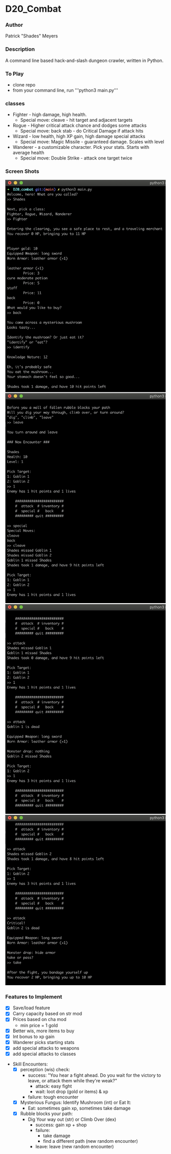 # D20_Combat
### Author
Patrick "Shades" Meyers


### Description
A command line based hack-and-slash dungeon crawler, written in Python.


### To Play
* clone repo
* from your command line, run '''python3 main.py'''


### classes
* Fighter - high damage, high health.
  * Special move: cleave - hit target and adjacent targets
* Rogue - Higher critical attack chance and dodges some attacks
  * Special move: back stab - do Critical Damage if attack hits
* Wizard - low health, high XP gain, high damage special attacks
  * Special move: Magic Missile - guaranteed damage. Scales with level
* Wanderer - a customizable character. Pick your stats. Starts with average health
  * Special move: Double Strike - attack one target twice

### Screen Shots
![sample early game play 01](https://github.com/Shades4355/D20_Combat/blob/main/Screen%20Shots/Screenshot_01.png)
![sample early game play 02](https://github.com/Shades4355/D20_Combat/blob/main/Screen%20Shots/Screenshot_02.png)
![sample early game play 03](https://github.com/Shades4355/D20_Combat/blob/main/Screen%20Shots/Screenshot_03.png)
![sample early game play 04](https://github.com/Shades4355/D20_Combat/blob/main/Screen%20Shots/Screenshot_04.png)


### Features to Implement
* [x] Save/load feature
* [x] Carry capacity based on str mod
* [x] Prices based on cha mod
    * min price = 1 gold
* [x] Better wis, more items to buy
* [x] Int bonus to xp gain
* [x] Wanderer picks starting stats
* [x] add special attacks to weapons
* [x] add special attacks to classes
* Skill Encounters:
    * [x] perception (wis) check:
        * success: "You hear a fight ahead. Do you wait for the victory to leave, or attack them while they're weak?"
            * attack: easy fight
            * wait: loot drop (gold or items) & xp
        * failure: tough encounter
    * [x] Mysterious Fungus: Identify Mushroom (int) or Eat It:
        * Eat: sometimes gain xp, sometimes take damage
    * [x] Rubble blocks your path:
        * Dig Your way out (str) or Climb Over (dex)
            * success: gain xp + shop
            * failure:
                * take damage 
                * find a different path (new random encounter)
            * leave: leave (new random encounter)
